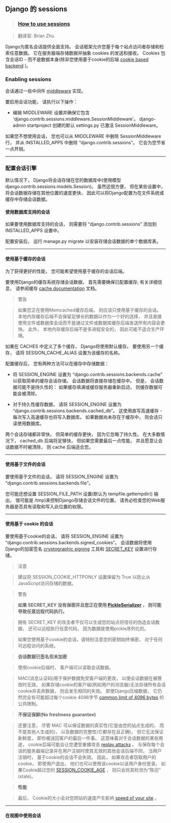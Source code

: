 ## Django 的 sessions

> ### [How to use sessions](https://docs.djangoproject.com/en/2.1/topics/http/sessions/)

> 翻译官: Brian Zhu

Django为匿名会话提供全面支持。 会话框架允许您基于每个站点访问者存储和检索任意数据。 它在服务器端存储数据并抽象 cookies 的发送和接收。 Cookies 包含会话ID - 而不是数据本身(除非您使用基于cookie的后端 [cookie based backend](https://docs.djangoproject.com/en/2.1/topics/http/sessions/#cookie-session-backend) )。

### Enabling sessions

会话通过一些中间件 [middleware](https://docs.djangoproject.com/en/2.1/ref/middleware/) 实现。

要启用会话功能， 请执行以下操作：

- 编辑 MIDDLEWARE 设置并确保它包含 'django.contrib.sessions.middleware.SessionMiddleware'。 django-admin startproject 创建的默认 settings.py 已激活 SessionMiddleware。

如果您不想使用会话， 您也可以从 MIDDLEWARE 中删除 SessionMiddleware 行， 并从 INSTALLED_APPS 中删除 “django.contrib.sessions”。 它会为您节省一点开销。

-------------

### 配置会话引擎

默认情况下， Django将会话存储在您的数据库中(使用模型 django.contrib.sessions.models.Session)。 虽然这很方便， 但在某些设置中， 将会话数据存储在其他位置的速度更快， 因此可以将Django配置为在文件系统或缓存中存储会话数据。

#### 使用数据库支持的会话

如果要使用数据库支持的会话， 则需要将 “django.contrib.sessions” 添加到 INSTALLED_APPS 设置中。

配置安装后， 运行 manage.py migrate 以安装存储会话数据的单个数据库表。

-------------

#### 使用基于缓存的会话

为了获得更好的性能， 您可能希望使用基于缓存的会话后端。

要使用Django的缓存系统存储会话数据， 首先需要确保已配置缓存; 有关详细信息， 请参阅缓存 [cache documentation](https://docs.djangoproject.com/en/2.1/topics/cache/) 文档。

> 警告

> 如果您正在使用Memcached缓存后端， 则应该只使用基于缓存的会话。 本地内存缓存后端不会保留足够长的数据以作为一个好的选择， 并且直接使用文件或数据库会话而不是通过文件或数据库缓存后端发送所有内容会更快。 此外， 本地内存缓存后端不是多进程安全的， 因此可能不适合生产环境。

如果在 CACHES 中定义了多个缓存， Django将使用默认缓存。 要使用另一个缓存， 请将 SESSION_CACHE_ALIAS 设置为该缓存的名称。

配置缓存后， 您有两种方法可以在缓存中存储数据：

- 将 SESSION_ENGINE 设置为 “django.contrib.sessions.backends.cache” 以获取简单的缓存会话存储。 会话数据将直接存储在缓存中。 但是， 会话数据可能不是持久性的： 如果缓存填满或缓存服务器重新启动， 则缓存数据可能会被清除。

- 对于持久性缓存数据， 请将 SESSION_ENGINE 设置为 “django.contrib.sessions.backends.cached_db”。 这使用直写高速缓存 - 每次写入高速缓存也将写入数据库。 如果数据尚未存在于缓存中， 则会话只读使用数据库。

两个会话存储都非常快， 但简单的缓存更快， 因为它忽略了持久性。 在大多数情况下， cached_db 后端将足够快， 但如果您需要最后一点性能， 并且愿意让会话数据不时被清除， 则 cache 后端适合您。

-------------

#### 使用基于文件的会话

要使用基于文件的会话， 请将 SESSION_ENGINE 设置为 “django.contrib.sessions.backends.file”。

您可能还想设置 SESSION_FILE_PATH 设置(默认为 tempfile.gettempdir() 输出， 很可能是 /tmp)来控制Django存储会话文件的位置。 请务必检查您的Web服务器是否具有读取和写入此位置的权限。

-------------

#### 使用基于 cookie 的会话

要使用基于cookie的会话， 请将 SESSION_ENGINE 设置为 “django.contrib.sessions.backends.signed_cookies”。 会话数据将使用Django的加密签名 [cryptographic signing](https://docs.djangoproject.com/en/2.1/topics/signing/) 工具和 [SECRET_KEY](https://docs.djangoproject.com/en/2.1/ref/settings/#std:setting-SECRET_KEY) 设置进行存储。

> 注意

> 建议将 SESSION_COOKIE_HTTPONLY 设置保留为 True 以防止从JavaScript访问存储的数据。

> 警告

> **如果 SECRET_KEY 没有保密并且您正在使用 [PickleSerializer](https://docs.djangoproject.com/en/2.1/topics/http/sessions/#django.contrib.sessions.serializers.PickleSerializer) ， 则可能导致任意远程代码执行。**

> 拥有 SECRET_KEY 的攻击者不仅可以生成您的站点将信任的伪造会话数据， 还可以远程执行任意代码， 因为数据是使用pickle序列化的。

> 如果您使用基于cookie的会话，请特别注意您的密钥始终保密， 对于任何可远程访问的系统。

> **会话数据已签名但未加密**

> 使用cookie后端时， 客户端可以读取会话数据。

> MAC(消息认证码)用于保护数据免受客户端的更改， 以便会话数据在被篡改时无效。 如果存储cookie的客户端(例如用户的浏览器)无法存储所有会话cookie并丢弃数据， 则会发生相同的失效。 即使Django压缩数据， 它仍然完全有可能超过每个cookie 4096字节 [common limit of 4096 bytes](https://tools.ietf.org/html/rfc2965#section-5.3) 的公共限制。

> **不保证保鲜(No freshness guarantee)**

> 还要注意， 尽管 MAC 可以保证数据的真实性(它是由您的站点生成的， 而不是其他人生成的)， 以及数据的完整性(它都存在且正确)， 但它无法保证新鲜度， 即你被送回客户的最后一件事。 这意味着对于会话数据的某些用途， cookie后端可能会让您遭受重播攻击 [replay attacks](https://en.wikipedia.org/wiki/Replay_attack) 。 与保存每个会话的服务器端记录并在用户注销时使其无效的其他会话后端不同， 当用户注销时， 基于cookie的会话不会失效。 因此， 如果攻击者窃取用户的cookie， 即使用户退出， 他们也可以使用该cookie以该用户身份登录。 如果Cookie超过您的 [SESSION_COOKIE_AGE](https://docs.djangoproject.com/en/2.1/ref/settings/#std:setting-SESSION_COOKIE_AGE) ， 则只会将其检测为“陈旧” (stale)。

> **性能**

> 最后， Cookie的大小会对您网站的速度产生影响 [speed of your site](https://yuiblog.com/blog/2007/03/01/performance-research-part-3/) 。

-------------

#### 在视图中使用会话









































































